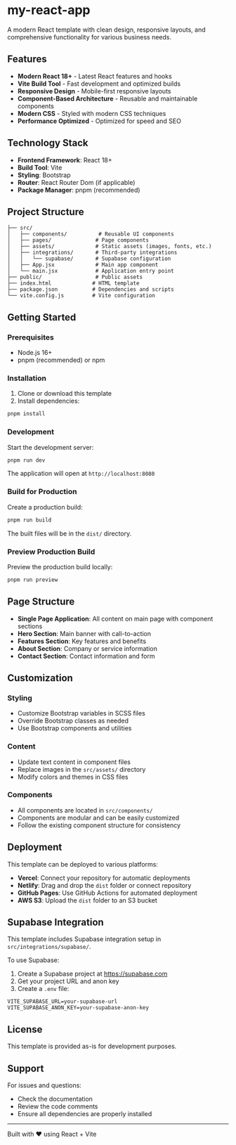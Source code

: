 # my-react-app

A modern React template with clean design, responsive layouts, and comprehensive functionality for various business needs.

## Features

- **Modern React 18+** - Latest React features and hooks
- **Vite Build Tool** - Fast development and optimized builds
- **Responsive Design** - Mobile-first responsive layouts
- **Component-Based Architecture** - Reusable and maintainable components
- **Modern CSS** - Styled with modern CSS techniques
- **Performance Optimized** - Optimized for speed and SEO

## Technology Stack

- **Frontend Framework**: React 18+
- **Build Tool**: Vite
- **Styling**: Bootstrap
- **Router**: React Router Dom (if applicable)
- **Package Manager**: pnpm (recommended)

## Project Structure

```
├── src/
│   ├── components/          # Reusable UI components
│   ├── pages/              # Page components
│   ├── assets/             # Static assets (images, fonts, etc.)
│   ├── integrations/       # Third-party integrations
│   │   └── supabase/       # Supabase configuration
│   ├── App.jsx             # Main app component
│   └── main.jsx            # Application entry point
├── public/                 # Public assets
├── index.html             # HTML template
├── package.json           # Dependencies and scripts
└── vite.config.js         # Vite configuration
```

## Getting Started

### Prerequisites

- Node.js 16+ 
- pnpm (recommended) or npm

### Installation

1. Clone or download this template
2. Install dependencies:

```bash
pnpm install
```

### Development

Start the development server:

```bash
pnpm run dev
```

The application will open at `http://localhost:8080`

### Build for Production

Create a production build:

```bash
pnpm run build
```

The built files will be in the `dist/` directory.

### Preview Production Build

Preview the production build locally:

```bash
pnpm run preview
```

## Page Structure

- **Single Page Application**: All content on main page with component sections
- **Hero Section**: Main banner with call-to-action
- **Features Section**: Key features and benefits
- **About Section**: Company or service information
- **Contact Section**: Contact information and form

## Customization

### Styling
- Customize Bootstrap variables in SCSS files
- Override Bootstrap classes as needed
- Use Bootstrap components and utilities

### Content
- Update text content in component files
- Replace images in the `src/assets/` directory
- Modify colors and themes in CSS files

### Components
- All components are located in `src/components/`
- Components are modular and can be easily customized
- Follow the existing component structure for consistency

## Deployment

This template can be deployed to various platforms:

- **Vercel**: Connect your repository for automatic deployments
- **Netlify**: Drag and drop the `dist` folder or connect repository
- **GitHub Pages**: Use GitHub Actions for automated deployment
- **AWS S3**: Upload the `dist` folder to an S3 bucket

## Supabase Integration

This template includes Supabase integration setup in `src/integrations/supabase/`. 

To use Supabase:

1. Create a Supabase project at https://supabase.com
2. Get your project URL and anon key
3. Create a `.env` file:

```env
VITE_SUPABASE_URL=your-supabase-url
VITE_SUPABASE_ANON_KEY=your-supabase-anon-key
```

## License

This template is provided as-is for development purposes.

## Support

For issues and questions:
- Check the documentation
- Review the code comments
- Ensure all dependencies are properly installed

---

Built with ❤️ using React + Vite

